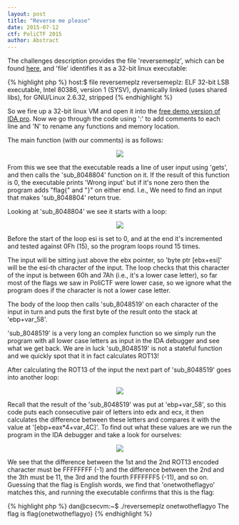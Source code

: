 ```yaml
---
layout: post
title: "Reverse me please"
date: 2015-07-12
ctf: PoliCTF 2015
author: Abstract
---
```


The challenges description provides the file 'reversemeplz', which can be found [here](http://afnom.net/assets/2015/PoliCTF/reversemeplz), and 'file' identifies it as a 32-bit linux executable:

{% highlight php %}
host:$ file reversemeplz 
reversemeplz: ELF 32-bit LSB executable, Intel 80386, version 1 (SYSV), dynamically linked (uses shared libs), for GNU/Linux 2.6.32, stripped
{% endhighlight %}

So we fire up a 32-bit linux VM and open it into the [free demo version of IDA pro](https://www.hex-rays.com/products/ida/support/download_demo.shtml). Now we go through the code using ':' to add comments to each line and 'N' to rename any functions and memory location.

The main function (with our comments) is as follows:

<p align="center">
  <img src="http://afnom.net/assets/2015/PoliCTF/main.jpg">
</p>

From this we see that the executable reads a line of user input using 'gets', and then calls the 'sub_8048804' function on it. If the result of this function is 0, the executable prints 'Wrong input' but if it's none zero then  the program adds "flag{" and "}" on either end. I.e., We need to find an input that makes 'sub_8048804' return true.

Looking at 'sub_8048804' we see it starts with a loop:

<p align="center">
  <img src="http://afnom.net/assets/2015/PoliCTF/checkInput.jpg">
</p>

Before the start of the loop esi is set to 0, and at the end it's incremented and tested against 0Fh (15), so the program loops round 15 times. 
 
The input will be sitting just above the ebx pointer, so 'byte ptr [ebx+esi]' will be the esi-th character of the input. The loop checks that this character of the input is between 60h and 7Ah (i.e., it's a lower case letter), so far most of the flags we saw in PoliCTF were lower case, so we ignore what the program does if the character is not a lower case letter.   

The body of the loop then calls 'sub_8048519' on each character of the input in turn and puts the first byte of the result  onto the stack at 'ebp+var_58'.

'sub_8048519' is a very long an complex function so we simply run the program with all lower case letters as input  in the IDA debugger and see what we get back. We are in luck 'sub_8048519' is not a stateful function and we quickly spot that it in fact calculates ROT13! 

After calculating the ROT13 of the input the next part of 'sub_8048519' goes into another loop:

<p align="center">
  <img src="http://afnom.net/assets/2015/PoliCTF/checkFlag2.jpg">
</p>

Recall that the result of the 'sub_8048519' was put at 'ebp+var_58', so this code puts each consecutive pair of letters into edx and ecx, it then calculates the difference between these letters and compares it with the value at '[ebp+eax*4+var_4C]'. To find out what these values are we run the program in the IDA debugger and take a look for ourselves:


<p align="center">
  <img src="http://afnom.net/assets/2015/PoliCTF/stack.jpg">
</p>

We see that the difference between the 1st and the 2nd ROT13 encoded character must be FFFFFFFF (-1) and the difference between the 2nd and the 3th must be 11, the 3rd and the fourth FFFFFFF5 (-11), and so on. Guessing that the flag is English words, we find that 'onetwotheflagyo' matches this, and running the executable confirms that this is the flag:

{% highlight php %}
dan@csecvm:~$ ./reversemeplz 
onetwotheflagyo
The flag is flag{onetwotheflagyo}
{% endhighlight %}



